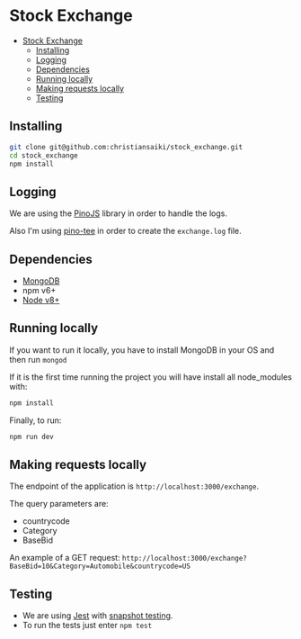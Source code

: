 # Stock Exchange

- [Stock Exchange](#stock-exchange)
  - [Installing](#installing)
  - [Logging](#logging)
  - [Dependencies](#dependencies)
  - [Running locally](#running-locally)
  - [Making requests locally](#making-requests-locally)
  - [Testing](#testing)

## Installing
``` bash
git clone git@github.com:christiansaiki/stock_exchange.git
cd stock_exchange
npm install
```     

## Logging
We are using the [PinoJS](https://github.com/pinojs/pino) library in order to handle the logs.

Also I'm using [pino-tee](https://github.com/pinojs/pino-tee) in order to create the `exchange.log` file.

## Dependencies
- [MongoDB](https://docs.mongodb.com/manual/installation/)
- npm v6+
- [Node v8+](https://nodejs.org/en/)

## Running locally

If you want to run it locally, you have to install MongoDB in your OS and then run `mongod`

If it is the first time running the project you will have install all node_modules with:
``` bash
npm install
```

Finally, to run:

``` bash
npm run dev
```

## Making requests locally

The endpoint of the application is `http://localhost:3000/exchange`.

The query parameters are:
- countrycode
- Category
- BaseBid

An example of a GET request: `http://localhost:3000/exchange?BaseBid=10&Category=Automobile&countrycode=US`

## Testing
- We are using [Jest](https://jestjs.io/) with [snapshot testing](https://jestjs.io/docs/en/snapshot-testing).
- To run the tests just enter `npm test`